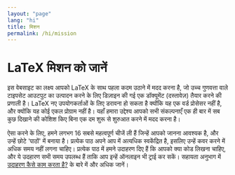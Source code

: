 ```yaml
---
layout: "page"
lang: "hi"
title: मिशन
permalink: /hi/mission
---
```


# LaTeX मिशन को जानें

इस वेबसाइट का लक्ष्य आपको LaTeX के साथ पहला कदम उठाने में मदद करना है, जो उच्च गुणवत्ता वाले टाइपसेट आउटपुट का उत्पादन करने के लिए डिज़ाइन की गई एक डॉक्यूमेंट (दस्तावेज़) तैयार करने की प्रणाली है। LaTeX नए उपयोगकर्ताओं के लिए डरावना हो सकता है क्योंकि यह एक वर्ड प्रोसेसर नहीं है, और क्योंकि यह कोई एकल प्रोग्राम नहीं है। यहाँ हमारा उद्देश्य आपको सभी संकल्पनाएँ एक ही बार में सब कुछ दिखाने की कोशिश किए बिना एक दम शुरू से शुरुआत करने में मदद करना है।

ऐसा करने के लिए, हमने लगभग 16 सबसे महत्वपूर्ण चीजें ली हैं जिन्हें आपको जानना आवश्यक है, और उन्हें छोटे 'पाठों' में बनाया है। प्रत्येक पाठ अपने आप में अत्यधिक स्वकेंद्रित है, इसलिए उन्हें कवर करने में अधिक समय नहीं लगना चाहिए। प्रत्येक पाठ में हमने उदाहरण दिए हैं कि आपको क्या कोड लिखना चाहिए, और ये उदहारण सभी समय उपलब्ध हैं ताकि आप इन्हें ऑनलाइन भी ट्राई कर सकें। सहायता अनुभाग में [उदाहरण कैसे काम करता है?](./help#examples) के बारे में और अधिक जानें।
